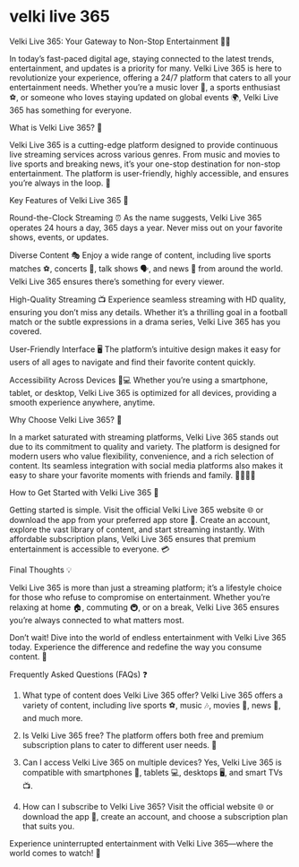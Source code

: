 # velki live 365

Velki Live 365: Your Gateway to Non-Stop Entertainment 🎥🎶

In today’s fast-paced digital age, staying connected to the latest trends, entertainment, and updates is a priority for many. Velki Live 365 is here to revolutionize your experience, offering a 24/7 platform that caters to all your entertainment needs. Whether you’re a music lover 🎵, a sports enthusiast ⚽, or someone who loves staying updated on global events 🌍, Velki Live 365 has something for everyone.

What is Velki Live 365? 🤔

Velki Live 365 is a cutting-edge platform designed to provide continuous live streaming services across various genres. From music and movies to live sports and breaking news, it’s your one-stop destination for non-stop entertainment. The platform is user-friendly, highly accessible, and ensures you’re always in the loop. 🔄

Key Features of Velki Live 365 🌟

Round-the-Clock Streaming ⏰
As the name suggests, Velki Live 365 operates 24 hours a day, 365 days a year. Never miss out on your favorite shows, events, or updates.

Diverse Content 🎭
Enjoy a wide range of content, including live sports matches ⚽, concerts 🎤, talk shows 🗣️, and news 📰 from around the world. Velki Live 365 ensures there’s something for every viewer.

High-Quality Streaming 📺
Experience seamless streaming with HD quality, ensuring you don’t miss any details. Whether it’s a thrilling goal in a football match or the subtle expressions in a drama series, Velki Live 365 has you covered.

User-Friendly Interface 🖥️
The platform’s intuitive design makes it easy for users of all ages to navigate and find their favorite content quickly.

Accessibility Across Devices 📱💻
Whether you’re using a smartphone, tablet, or desktop, Velki Live 365 is optimized for all devices, providing a smooth experience anywhere, anytime.

Why Choose Velki Live 365? 🤩

In a market saturated with streaming platforms, Velki Live 365 stands out due to its commitment to quality and variety. The platform is designed for modern users who value flexibility, convenience, and a rich selection of content. Its seamless integration with social media platforms also makes it easy to share your favorite moments with friends and family. 👨‍👩‍👧‍👦

How to Get Started with Velki Live 365 🚀

Getting started is simple. Visit the official Velki Live 365 website 🌐 or download the app from your preferred app store 📲. Create an account, explore the vast library of content, and start streaming instantly. With affordable subscription plans, Velki Live 365 ensures that premium entertainment is accessible to everyone. 💳

Final Thoughts 💡

Velki Live 365 is more than just a streaming platform; it’s a lifestyle choice for those who refuse to compromise on entertainment. Whether you’re relaxing at home 🏠, commuting 🚇, or on a break, Velki Live 365 ensures you’re always connected to what matters most.

Don’t wait! Dive into the world of endless entertainment with Velki Live 365 today. Experience the difference and redefine the way you consume content. 🎉

Frequently Asked Questions (FAQs) ❓

1. What type of content does Velki Live 365 offer?
Velki Live 365 offers a variety of content, including live sports ⚽, music 🎶, movies 🎥, news 📰, and much more.

2. Is Velki Live 365 free?
The platform offers both free and premium subscription plans to cater to different user needs. 💸

3. Can I access Velki Live 365 on multiple devices?
Yes, Velki Live 365 is compatible with smartphones 📱, tablets 💻, desktops 🖥️, and smart TVs 📺.

4. How can I subscribe to Velki Live 365?
Visit the official website 🌐 or download the app 📲, create an account, and choose a subscription plan that suits you.

Experience uninterrupted entertainment with Velki Live 365—where the world comes to watch! 🌟
